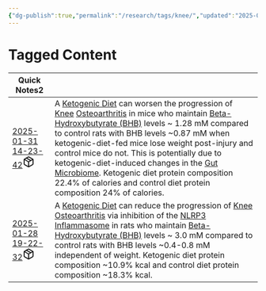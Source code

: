 ```yaml
---
{"dg-publish":true,"permalink":"/research/tags/knee/","updated":"2025-01-30T16:18:34-05:00"}
---
```


# Tagged Content
<div><table class="dataview table-view-table"><thead class="table-view-thead"><tr class="table-view-tr-header"><th class="table-view-th"><span>Quick Notes</span><span class="dataview small-text">2</span></th><th class="table-view-th"><span></span></th></tr></thead><tbody class="table-view-tbody"><tr><td><span><a data-tooltip-position="top" aria-label="Research/Quick Notes/2025-01-31 14-23-42.md" data-href="Research/Quick Notes/2025-01-31 14-23-42.md" href="Research/Quick Notes/2025-01-31 14-23-42.md" class="internal-link" target="_blank" rel="noopener nofollow" fileclass-name="Research Links">2025-01-31 14-23-42</a><a class="metadata-menu fileclass-icon"><svg xmlns="http://www.w3.org/2000/svg" width="24" height="24" viewBox="0 0 24 24" fill="none" stroke="currentColor" stroke-width="2" stroke-linecap="round" stroke-linejoin="round" class="svg-icon lucide-package"><path d="m7.5 4.27 9 5.15"></path><path d="M21 8a2 2 0 0 0-1-1.73l-7-4a2 2 0 0 0-2 0l-7 4A2 2 0 0 0 3 8v8a2 2 0 0 0 1 1.73l7 4a2 2 0 0 0 2 0l7-4A2 2 0 0 0 21 16Z"></path><path d="m3.3 7 8.7 5 8.7-5"></path><path d="M12 22V12"></path></svg></a></span></td><td><span> A <a data-href="Ketogenic Diet" href="Ketogenic Diet" class="internal-link" target="_blank" rel="noopener nofollow">Ketogenic Diet</a> can worsen the progression of <a data-href="Knee" href="Knee" class="internal-link" target="_blank" rel="noopener nofollow">Knee</a> <a data-href="Osteoarthritis" href="Osteoarthritis" class="internal-link" target="_blank" rel="noopener nofollow">Osteoarthritis</a> in mice who maintain <a data-href="Beta-Hydroxybutyrate (BHB)" href="Beta-Hydroxybutyrate (BHB)" class="internal-link" target="_blank" rel="noopener nofollow">Beta-Hydroxybutyrate (BHB)</a> levels ~ 1.28 mM compared to control rats with BHB levels ~0.87 mM when ketogenic-diet-fed mice lose weight post-injury and control mice do not. This is potentially due to ketogenic-diet-induced changes in the <a data-tooltip-position="top" aria-label="Research/Tags/Gut Microbiome" data-href="Research/Tags/Gut Microbiome" href="Research/Tags/Gut Microbiome" class="internal-link" target="_blank" rel="noopener nofollow">Gut Microbiome</a>. Ketogenic diet protein composition 22.4% of calories and control diet protein composition 24% of calories.</span></td></tr><tr><td><span><a data-tooltip-position="top" aria-label="Research/Quick Notes/2025-01-28 19-22-32.md" data-href="Research/Quick Notes/2025-01-28 19-22-32.md" href="Research/Quick Notes/2025-01-28 19-22-32.md" class="internal-link" target="_blank" rel="noopener nofollow" fileclass-name="Research Links">2025-01-28 19-22-32</a><a class="metadata-menu fileclass-icon"><svg xmlns="http://www.w3.org/2000/svg" width="24" height="24" viewBox="0 0 24 24" fill="none" stroke="currentColor" stroke-width="2" stroke-linecap="round" stroke-linejoin="round" class="svg-icon lucide-package"><path d="m7.5 4.27 9 5.15"></path><path d="M21 8a2 2 0 0 0-1-1.73l-7-4a2 2 0 0 0-2 0l-7 4A2 2 0 0 0 3 8v8a2 2 0 0 0 1 1.73l7 4a2 2 0 0 0 2 0l7-4A2 2 0 0 0 21 16Z"></path><path d="m3.3 7 8.7 5 8.7-5"></path><path d="M12 22V12"></path></svg></a></span></td><td><span>A <a data-href="Ketogenic Diet" href="Ketogenic Diet" class="internal-link" target="_blank" rel="noopener nofollow">Ketogenic Diet</a> can reduce the progression of <a data-href="Knee" href="Knee" class="internal-link" target="_blank" rel="noopener nofollow">Knee</a> <a data-href="Osteoarthritis" href="Osteoarthritis" class="internal-link" target="_blank" rel="noopener nofollow">Osteoarthritis</a> via inhibition of the <a data-href="NLRP3 Inflammasome" href="NLRP3 Inflammasome" class="internal-link" target="_blank" rel="noopener nofollow">NLRP3 Inflammasome</a> in rats who maintain <a data-href="Beta-Hydroxybutyrate (BHB)" href="Beta-Hydroxybutyrate (BHB)" class="internal-link" target="_blank" rel="noopener nofollow">Beta-Hydroxybutyrate (BHB)</a> levels ~ 3.0 mM compared to control rats with BHB levels ~0.4-0.8 mM independent of weight. Ketogenic diet protein composition ~10.9% kcal and control diet protein composition ~18.3% kcal.</span></td></tr></tbody></table></div>

